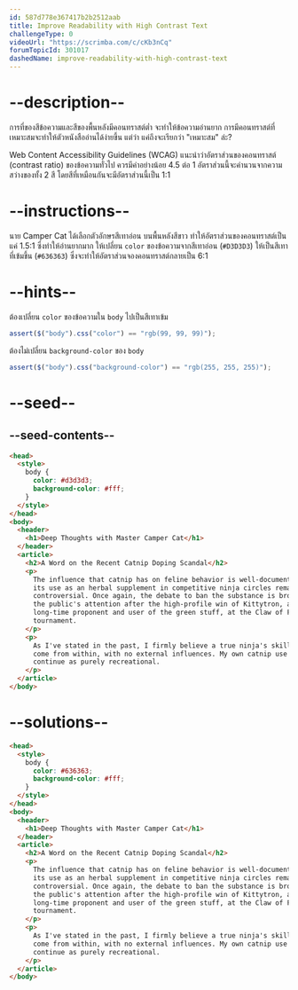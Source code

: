 ```yaml
---
id: 587d778e367417b2b2512aab
title: Improve Readability with High Contrast Text
challengeType: 0
videoUrl: "https://scrimba.com/c/cKb3nCq"
forumTopicId: 301017
dashedName: improve-readability-with-high-contrast-text
---
```


# --description--

การที่ของสีข้อความและสีของพื้นหลังมีคอนทราสต์ต่ำ จะทำให้ข้อความอ่านยาก
การมีคอนทราสต์ที่เหมาะสมจะทำให้ตัวหนังสืออ่านได้ง่ายขึ้น แต่ว่า แค่ถึงจะเรียกว่า "เหมาะสม" ล่ะ?

Web Content Accessibility Guidelines (WCAG) แนะนำว่าอัตราส่วนของคอนทราสต์ (contrast ratio) ของข้อความทั่วไป ควรมีค่าอย่างน้อย 4.5 ต่อ 1
อัตราส่วนนี้จะคำนวนจากความสว่างของทั้ง 2 สี
โดยสีที่เหมือนกันจะมีอัตราส่วนนี้เป็น 1:1

# --instructions--

นาย Camper Cat ได้เลือกตัวอักษรสีเทาอ่อน บนพื้นหลังสีขาว ทำให้อัตราส่วนของคอนทราสต์เป็นแค่ 1.5:1 ซึ่งทำให้อ่านยากมาก
ให้เปลี่ยน `color` ของข้อความจากสีเทาอ่อน (`#D3D3D3`) ให้เป็นสีเทาที่เข้มขึ้น (`#636363`) ซึ่งจะทำให้อัตราส่วนจองคอนทราสต์กลายเป็น 6:1

# --hints--

ต้องเปลี่ยน `color` ของข้อความใน `body` ไปเป็นสีเทาเข้ม

```js
assert($("body").css("color") == "rgb(99, 99, 99)");
```

ต้องไม่เปลี่ยน `background-color` ของ `body`

```js
assert($("body").css("background-color") == "rgb(255, 255, 255)");
```

# --seed--

## --seed-contents--

```html
<head>
  <style>
    body {
      color: #d3d3d3;
      background-color: #fff;
    }
  </style>
</head>
<body>
  <header>
    <h1>Deep Thoughts with Master Camper Cat</h1>
  </header>
  <article>
    <h2>A Word on the Recent Catnip Doping Scandal</h2>
    <p>
      The influence that catnip has on feline behavior is well-documented, and
      its use as an herbal supplement in competitive ninja circles remains
      controversial. Once again, the debate to ban the substance is brought to
      the public's attention after the high-profile win of Kittytron, a
      long-time proponent and user of the green stuff, at the Claw of Fury
      tournament.
    </p>
    <p>
      As I've stated in the past, I firmly believe a true ninja's skills must
      come from within, with no external influences. My own catnip use shall
      continue as purely recreational.
    </p>
  </article>
</body>
```

# --solutions--

```html
<head>
  <style>
    body {
      color: #636363;
      background-color: #fff;
    }
  </style>
</head>
<body>
  <header>
    <h1>Deep Thoughts with Master Camper Cat</h1>
  </header>
  <article>
    <h2>A Word on the Recent Catnip Doping Scandal</h2>
    <p>
      The influence that catnip has on feline behavior is well-documented, and
      its use as an herbal supplement in competitive ninja circles remains
      controversial. Once again, the debate to ban the substance is brought to
      the public's attention after the high-profile win of Kittytron, a
      long-time proponent and user of the green stuff, at the Claw of Fury
      tournament.
    </p>
    <p>
      As I've stated in the past, I firmly believe a true ninja's skills must
      come from within, with no external influences. My own catnip use shall
      continue as purely recreational.
    </p>
  </article>
</body>
```
